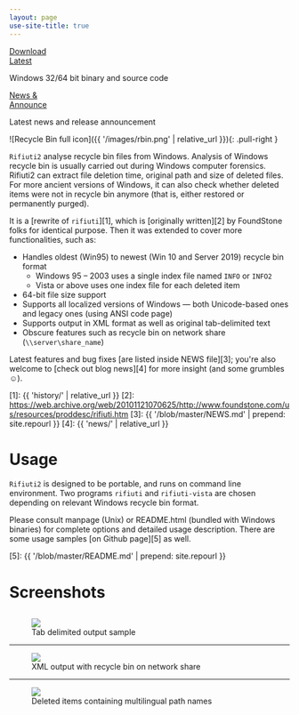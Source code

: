 ```yaml
---
layout: page
use-site-title: true
---
```


<div class="jumbotron row">
<div class="col-xs-6 text-center">
  <a class="btn btn-primary btn-lg btn-download center-block" href="{{ '/releases/latest' | prepend: site.repourl }}" role="button">
    <div class="text-center">Download<br>Latest</div>
    <i class="fa-3x fa-inverse fas fa-download"></i>
  </a>
  <p>Windows 32/64 bit binary and source code</p>
</div>
<div class="col-xs-6 text-center">
  <a class="btn btn-primary btn-lg btn-download center-block" href="{{ 'news/' | relative_url }}" role="button">
    <div class="text-center">News &amp;<br>Announce</div>
    <i class="fa-3x fa-inverse fas fa-book-reader"></i>
  </a>
  <p>Latest news and release announcement</p>
</div>
</div>

![Recycle Bin full icon]({{ '/images/rbin.png' | relative_url }}){: .pull-right }

`Rifiuti2` analyse recycle bin files from Windows. Analysis of
Windows recycle bin is usually carried out during Windows computer
forensics. Rifiuti2 can extract file deletion time, original
path and size of deleted files. For more ancient versions of Windows,
it can also check whether deleted items were not in recycle bin anymore
(that is, either restored or permanently purged).

It is a [rewrite of `rifiuti`][1], which is [originally written][2]
by FoundStone folks for identical purpose. Then it was extended to
cover more functionalities, such as:

* Handles oldest (Win95) to newest (Win 10 and Server 2019) recycle bin format
  * Windows 95 &ndash; 2003 uses a single index file named `INFO` or `INFO2`
  * Vista or above uses one index file for each deleted item
* 64-bit file size support
* Supports all localized versions of Windows &mdash; both Unicode-based
  ones and legacy ones (using ANSI code page)
* Supports output in XML format as well as original tab-delimited text
* Obscure features such as recycle bin on network share
  (`\\server\share_name`)

Latest features and bug fixes [are listed inside NEWS file][3]; you're
also welcome to [check out blog news][4] for more insight
(and some grumbles &#x263A;).

[1]: {{ 'history/' | relative_url }}
[2]: https://web.archive.org/web/20101121070625/http://www.foundstone.com/us/resources/proddesc/rifiuti.htm
[3]: {{ '/blob/master/NEWS.md' | prepend: site.repourl }}
[4]: {{ 'news/' | relative_url }}

# Usage

`Rifiuti2` is designed to be portable, and runs on command line environment.
Two programs `rifiuti` and `rifiuti-vista` are chosen depending on relevant
Windows recycle bin format.

Please consult manpage (Unix) or README.html (bundled with Windows binaries)
for complete options and detailed usage description. There are some
usage samples [on Github page][5] as well.

[5]: {{ '/blob/master/README.md' | prepend: site.repourl }}

# Screenshots

<figure class="text-center" style="margin-top: 30px">
	<img src="{{ '/images/screenshot-tsv.png' | relative_url }}" />
	<figcaption>Tab delimited output sample</figcaption>
</figure>

---

<figure class="text-center">
	<img src="{{ '/images/screenshot3.png' | relative_url }}" />
	<figcaption>XML output with recycle bin on network share</figcaption>
</figure>

---

<figure class="text-center">
	<img src="{{ '/images/screenshot4.png' | relative_url }}" />
	<figcaption>Deleted items containing multilingual path names</figcaption>
</figure>

